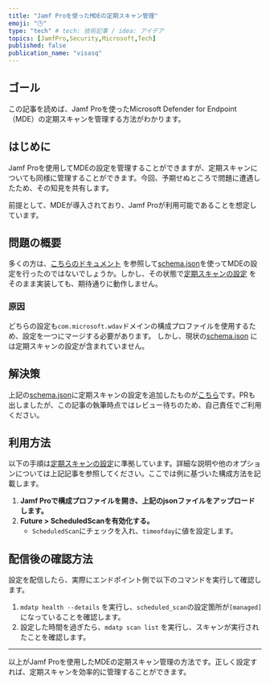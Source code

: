 ```yaml
---
title: "Jamf Proを使ったMDEの定期スキャン管理"
emoji: "🕒"
type: "tech" # tech: 技術記事 / idea: アイデア
topics: [JamfPro,Security,Microsoft,Tech]
published: false
publication_name: "visasq"
---
```



## ゴール
この記事を読めば、Jamf Proを使ったMicrosoft Defender for Endpoint（MDE）の定期スキャンを管理する方法がわかります。

## はじめに
Jamf Proを使用してMDEの設定を管理することができますが、定期スキャンについても同様に管理することができます。今回、予期せぬところで問題に遭遇したため、その知見を共有します。

前提として、MDEが導入されており、Jamf Proが利用可能であることを想定しています。

## 問題の概要
多くの方は、[こちらのドキュメント](https://learn.microsoft.com/ja-jp/defender-endpoint/mac-jamfpro-policies#3b-set-policies-using-jamf) を参照して[schema.json](https://github.com/microsoft/mdatp-xplat/tree/master/macos/schema/schema.json)を使ってMDEの設定を行ったのではないでしょうか。しかし、その状態で[定期スキャンの設定](https://learn.microsoft.com/ja-jp/defender-endpoint/mac-schedule-scan) をそのまま実装しても、期待通りに動作しません。

### 原因
どちらの設定も`com.microsoft.wdav`ドメインの構成プロファイルを使用するため、設定を一つにマージする必要があります。
しかし、現状の[schema.json](https://github.com/microsoft/mdatp-xplat/tree/master/macos/schema/schema.json) には定期スキャンの設定が含まれていません。

## 解決策
上記の[schema.json](https://github.com/microsoft/mdatp-xplat/tree/master/macos/schema/schema.json)に定期スキャンの設定を追加したものが[こちら](https://github.com/enpipi/mdatp-xplat/blob/master/macos/schema/schema.json)です。PRも出しましたが、この記事の執筆時点ではレビュー待ちのため、自己責任でご利用ください。

## 利用方法
以下の手順は[定期スキャンの設定](https://learn.microsoft.com/ja-jp/defender-endpoint/mac-schedule-scan)に準拠しています。詳細な説明や他のオプションについては上記記事を参照してください。ここでは例に基づいた構成方法を記載します。

1. **Jamf Proで構成プロファイルを開き、上記のjsonファイルをアップロードします。**
2. **Future > ScheduledScanを有効化する。**
   - `ScheduledScan`にチェックを入れ、`timeofday`に値を設定します。

## 配信後の確認方法
設定を配信したら、実際にエンドポイント側で以下のコマンドを実行して確認します。

1. `mdatp health --details` を実行し、`scheduled_scan`の設定箇所が`[managed]`になっていることを確認します。
2. 設定した時間を過ぎたら、`mdatp scan list` を実行し、スキャンが実行されたことを確認します。

---

以上がJamf Proを使用したMDEの定期スキャン管理の方法です。正しく設定すれば、定期スキャンを効率的に管理することができます。